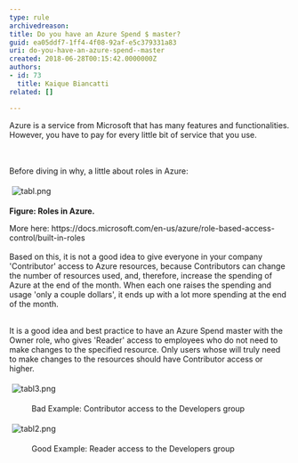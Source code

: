 ```yaml
---
type: rule
archivedreason: 
title: Do you have an Azure Spend $ master?
guid: ea05ddf7-1ff4-4f08-92af-e5c379331a83
uri: do-you-have-an-azure-spend--master
created: 2018-06-28T00:15:42.0000000Z
authors:
- id: 73
  title: Kaique Biancatti
related: []

---
```



Azure is a service from Microsoft that has many features and functionalities. However, you have to pay for every little bit of service that you use.<br>
<br><excerpt class='endintro'></excerpt><br>
<p>Before diving in why, a little about roles in Azure&#58;<br></p><p><img src="/PublishingImages/tabl.png" alt="tabl.png" style="margin&#58;5px;" />&#160;</p><p><strong>Figure&#58; Roles in Azure.&#160;</strong></p><p>More here&#58;&#160;https&#58;//docs.microsoft.com/en-us/azure/role-based-access-control/built-in-roles<br><br>Based on this, it is not a good idea to&#160;give everyone in your company 'Contributor' access&#160;to Azure resources, because Contributors can change the number of resources used, and,&#160;therefore, increase the spending of Azure at the end of the month. When each one&#160;raises the spending and usage 'only a couple dollars', it ends up with a lot more spending at the end of the month.<br><br></p><p>It is a good idea and best practice to have an Azure Spend master with the Owner role, who gives 'Reader' access to employees who do not need to make changes to the specified resource. Only users whose will truly need to make changes to the resources should have Contributor access or higher.<br></p><p>​<img src="/PublishingImages/tabl3.png" alt="tabl3.png" style="margin&#58;5px;" /><br></p><dd class="ssw15-rteElement-FigureBad"> Bad Example&#58; Contributor access to the Developers group<br></dd><p><img src="/PublishingImages/tabl2.png" alt="tabl2.png" style="margin&#58;5px;" /><br></p><dd class="ssw15-rteElement-FigureGood"> Good Example&#58;&#160;Reader access to the Developers group<br></dd>



